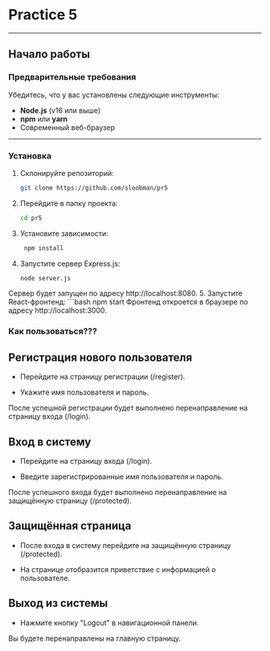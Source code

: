 # Practice 5

---

## Начало работы

### Предварительные требования

Убедитесь, что у вас установлены следующие инструменты:
- **Node.js** (v16 или выше)
- **npm** или **yarn**
- Современный веб-браузер

---

### Установка

1. Склонируйте репозиторий:
   ```bash
   git clone https://github.com/sloobman/pr5
2. Перейдите в папку проекта:
    ```bash
   cd pr5
3. Установите зависимости:
   ```bash
    npm install
4. Запустите сервер Express.js:
    ```bash
    node server.js
Сервер будет запущен по адресу http://localhost:8080.
5. Запустите React-фронтенд:
    ```bash
   npm start
Фронтенд откроется в браузере по адресу http://localhost:3000.

### Как пользоваться???

## Регистрация нового пользователя
- Перейдите на страницу регистрации (/register).

- Укажите имя пользователя и пароль.

После успешной регистрации будет выполнено перенаправление на страницу входа (/login).

## Вход в систему
- Перейдите на страницу входа (/login).

- Введите зарегистрированные имя пользователя и пароль.

После успешного входа будет выполнено перенаправление на защищённую страницу (/protected).

## Защищённая страница
- После входа в систему перейдите на защищённую страницу (/protected).

- На странице отобразится приветствие с информацией о пользователе.

## Выход из системы
- Нажмите кнопку "Logout" в навигационной панели.

Вы будете перенаправлены на главную страницу.

